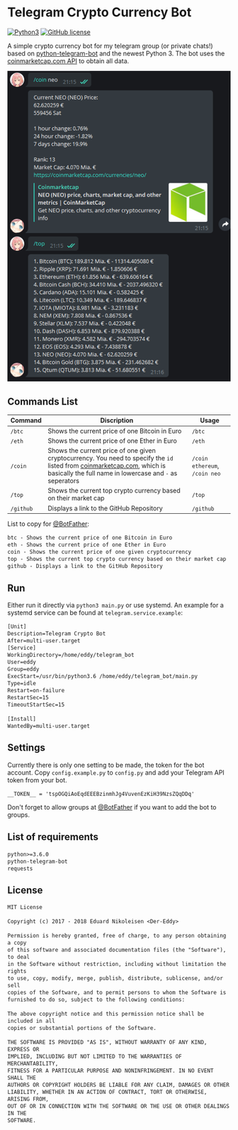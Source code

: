 Telegram Crypto Currency Bot
=====================

[![Python3](https://img.shields.io/badge/python-3.6-blue.svg)](https://github.com/Der-Eddy/discord_bot)
[![GitHub license](https://img.shields.io/badge/license-MIT-blue.svg)](https://raw.githubusercontent.com/Der-Eddy/telegram_crypto_bot/master/LICENSE)

A simple crypto currency bot for my telegram group (or private chats!) based on [python-telegram-bot](https://github.com/python-telegram-bot/python-telegram-bot) and the newest Python 3. The bot uses the [coinmarketcap.com API](https://coinmarketcap.com/api/) to obtain all data.

![commands example](img/commands.png)

Commands List
-------------
Command | Discription | Usage
----------------|--------------|-------
`/btc` | Shows the current price of one Bitcoin in Euro | `/btc`
`/eth` | Shows the current price of one Ether in Euro | `/eth`
`/coin` | Shows the current price of one given cryptocurrency. You need to specify the `id` listed from [coinmarketcap.com](https://coinmarketcap.com/api/), which is basically the full name in lowercase and `-` as seperators | `/coin ethereum`, `/coin neo`
`/top` | Shows the current top crypto currency based on their market cap | `/top`
`/github` | Displays a link to the GitHub Repository | `/github`

List to copy for [@BotFather](https://telegram.me/BotFather):

    btc - Shows the current price of one Bitcoin in Euro
    eth - Shows the current price of one Ether in Euro
    coin - Shows the current price of one given cryptocurrency
    top - Shows the current top crypto currency based on their market cap
    github - Displays a link to the GitHub Repository

Run
-------------
Either run it directly via `python3 main.py` or use systemd. An example for a systemd service can be found at `telegram.service.example`:

    [Unit]
    Description=Telegram Crypto Bot
    After=multi-user.target
    [Service]
    WorkingDirectory=/home/eddy/telegram_bot
    User=eddy
    Group=eddy
    ExecStart=/usr/bin/python3.6 /home/eddy/telegram_bot/main.py
    Type=idle
    Restart=on-failure
    RestartSec=15
    TimeoutStartSec=15

    [Install]
    WantedBy=multi-user.target


Settings
-------------
Currently there is only one setting to be made, the token for the bot account. Copy `config.example.py` to `config.py` and add your Telegram API token from your bot.

    __TOKEN__ = 'tspOGQiAoEqdEEEBzinmhJg4VuvenEzKiH39NzsZQqDDq'

Don't forget to allow groups at [@BotFather](https://telegram.me/BotFather) if you want to add the bot to groups.

List of requirements
-------------

    python>=3.6.0
    python-telegram-bot
    requests


License
-------------

    MIT License

    Copyright (c) 2017 - 2018 Eduard Nikoleisen <Der-Eddy>

    Permission is hereby granted, free of charge, to any person obtaining a copy
    of this software and associated documentation files (the "Software"), to deal
    in the Software without restriction, including without limitation the rights
    to use, copy, modify, merge, publish, distribute, sublicense, and/or sell
    copies of the Software, and to permit persons to whom the Software is
    furnished to do so, subject to the following conditions:

    The above copyright notice and this permission notice shall be included in all
    copies or substantial portions of the Software.

    THE SOFTWARE IS PROVIDED "AS IS", WITHOUT WARRANTY OF ANY KIND, EXPRESS OR
    IMPLIED, INCLUDING BUT NOT LIMITED TO THE WARRANTIES OF MERCHANTABILITY,
    FITNESS FOR A PARTICULAR PURPOSE AND NONINFRINGEMENT. IN NO EVENT SHALL THE
    AUTHORS OR COPYRIGHT HOLDERS BE LIABLE FOR ANY CLAIM, DAMAGES OR OTHER
    LIABILITY, WHETHER IN AN ACTION OF CONTRACT, TORT OR OTHERWISE, ARISING FROM,
    OUT OF OR IN CONNECTION WITH THE SOFTWARE OR THE USE OR OTHER DEALINGS IN THE
    SOFTWARE.
